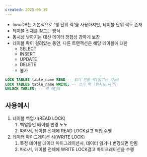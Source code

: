 ```yaml
---
created: 2025-06-19
---
```

- InnoDB는 기본적으로 '행 단위 락'을 사용하지만, 테이블 단위 락도 존재
- 테이블 전체를 잠그는 방식
- 동시성 낮아지는 대신 데이터 정합성 강하게 보장
- 테이블 락이 걸려있는 동안, 다른 트랜잭션은 해당 테이블에 대한
	- SELECT
	- INSERT
	- UPDATE
	- DELETE
	- 불가

```sql
LOCK TABLES table_name READ -- 읽기 전용 락(읽기는 가능)
LOCK TABLES table_name WRITE; -- 쓰기 락 (읽지도 마라)
UNLOCK TABLES; -- 락 해제
```
## 사용예시
1. 테이블 백업시(READ LOCK)
	1. 백업동안 테이블 변경 노노
	2. 따라서, 테이블 전체에 READ LOCK걸고 백업 수행
2. 데이터 마이그레이션 시(WRITE LOCK)
	1. 특정 테이블 데이터 마이그레이션시, 데이터 읽거나 변경되면 안됨
	2. 따라서, 테이블 전체에 WRITE LOCK걸고 마이크레이션을 수행